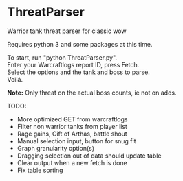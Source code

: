 # ThreatParser
Warrior tank threat parser for classic wow

Requires python 3 and some packages at this time.

To start, run "python ThreatParser.py".  
Enter your Warcraftlogs report ID, press Fetch.  
Select the options and the tank and boss to parse.  
Voilá.  

**Note:** Only threat on the actual boss counts, ie not on adds.

TODO:
 - More optimized GET from warcraftlogs
 - Filter non warrior tanks from player list
 - Rage gains, Gift of Arthas, battle shout
 - Manual selection input, button for snug fit
 - Graph granularity option(s)
 - Dragging selection out of data should update table
 - Clear output when a new fetch is done
 - Fix table sorting

